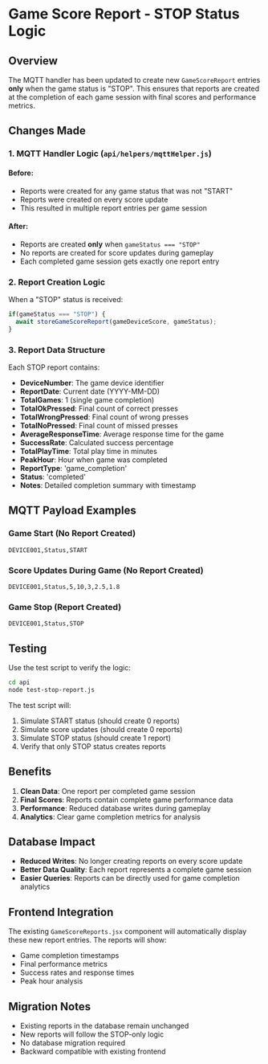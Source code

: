 # Game Score Report - STOP Status Logic

## Overview
The MQTT handler has been updated to create new `GameScoreReport` entries **only** when the game status is "STOP". This ensures that reports are created at the completion of each game session with final scores and performance metrics.

## Changes Made

### 1. MQTT Handler Logic (`api/helpers/mqttHelper.js`)

#### Before:
- Reports were created for any game status that was not "START"
- Reports were created on every score update
- This resulted in multiple report entries per game session

#### After:
- Reports are created **only** when `gameStatus === "STOP"`
- No reports are created for score updates during gameplay
- Each completed game session gets exactly one report entry

### 2. Report Creation Logic

When a "STOP" status is received:

```javascript
if(gameStatus === "STOP") {
  await storeGameScoreReport(gameDeviceScore, gameStatus);
}
```

### 3. Report Data Structure

Each STOP report contains:

- **DeviceNumber**: The game device identifier
- **ReportDate**: Current date (YYYY-MM-DD)
- **TotalGames**: 1 (single game completion)
- **TotalOkPressed**: Final count of correct presses
- **TotalWrongPressed**: Final count of wrong presses  
- **TotalNoPressed**: Final count of missed presses
- **AverageResponseTime**: Average response time for the game
- **SuccessRate**: Calculated success percentage
- **TotalPlayTime**: Total play time in minutes
- **PeakHour**: Hour when game was completed
- **ReportType**: 'game_completion'
- **Status**: 'completed'
- **Notes**: Detailed completion summary with timestamp

## MQTT Payload Examples

### Game Start (No Report Created)
```
DEVICE001,Status,START
```

### Score Updates During Game (No Report Created)
```
DEVICE001,Status,5,10,3,2.5,1.8
```

### Game Stop (Report Created)
```
DEVICE001,Status,STOP
```

## Testing

Use the test script to verify the logic:

```bash
cd api
node test-stop-report.js
```

The test script will:
1. Simulate START status (should create 0 reports)
2. Simulate score updates (should create 0 reports)  
3. Simulate STOP status (should create 1 report)
4. Verify that only STOP status creates reports

## Benefits

1. **Clean Data**: One report per completed game session
2. **Final Scores**: Reports contain complete game performance data
3. **Performance**: Reduced database writes during gameplay
4. **Analytics**: Clear game completion metrics for analysis

## Database Impact

- **Reduced Writes**: No longer creating reports on every score update
- **Better Data Quality**: Each report represents a complete game session
- **Easier Queries**: Reports can be directly used for game completion analytics

## Frontend Integration

The existing `GameScoreReports.jsx` component will automatically display these new report entries. The reports will show:

- Game completion timestamps
- Final performance metrics
- Success rates and response times
- Peak hour analysis

## Migration Notes

- Existing reports in the database remain unchanged
- New reports will follow the STOP-only logic
- No database migration required
- Backward compatible with existing frontend 